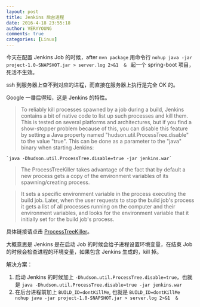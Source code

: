 ```yaml
---
layout: post
title: Jenkins 后台进程
date: 2016-4-18 23:55:18
author: VERYYOUNG
comments: true
categories: [Linux]
---
```


今天在配置 Jenkins Job 的时候，after `mvn package` 用命令行 `nohup java -jar project-1.0-SNAPSHOT.jar > server.log 2>&1  &
` 起一个 spring-boot 项目，死活不生效。

ssh 到服务器上查不到对应的进程，而直接在服务器上执行是完全 OK 的。



<!-- more -->

Google 一番后得知，这是 Jenkins 的特性。

>To reliably kill processes spawned by a job during a build, Jenkins contains a bit of native code to list up such processes and kill them. This is tested on several platforms and architectures, but if you find a show-stopper problem because of this, you can disable this feature by setting a Java property named "hudson.util.ProcessTree.disable" to the value "true".
This can be done as a parameter to the "java" binary when starting Jenkins:
    
    `java -Dhudson.util.ProcessTree.disable=true -jar jenkins.war`
    
    
>The ProcessTreeKiller takes advantage of the fact that by default a new process gets a copy of the environment variables of its spawning/creating process.

>It sets a specific environment variable in the process executing the build job. Later, when the user requests to stop the build job's process it gets a list of all processes running on the computer and their environment variables, and looks for the environment variable that it initially set for the build job's process.
    
    
具体链接请点击 [ProcessTreeKiller](https://wiki.jenkins-ci.org/display/JENKINS/ProcessTreeKiller)。

大概意思是 Jenkins 是在启动 Job 的时候会给子进程设置环境变量，在结束 Job 的时候会检查进程的环境变量，如果包含 Jenkins 生成的，kill 掉。

解决方案：

1.  启动 Jenkins 的时候加上 `-Dhudson.util.ProcessTree.disable=true`，也就是 `java -Dhudson.util.ProcessTree.disable=true -jar jenkins.war`
2.  在后台进程前加上 `BUILD_ID=dontKillMe`, 也就是 `BUILD_ID=dontKillMe 
nohup java -jar project-1.0-SNAPSHOT.jar > server.log 2>&1  &`





